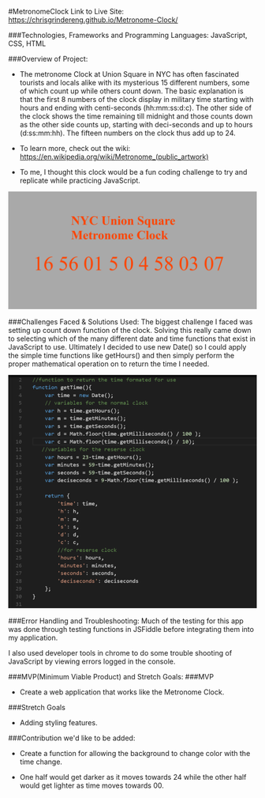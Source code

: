 #MetronomeClock
Link to Live Site: https://chrisgrindereng.github.io/Metronome-Clock/

###Technologies, Frameworks and Programming Languages:
JavaScript, CSS, HTML

###Overview of Project:
- The metronome Clock at Union Square in NYC has often fascinated tourists and locals alike with its mysterious 15 different numbers, some of which count up while others count down. The basic explanation is that the first 8 numbers of the clock display in military time starting with hours and ending with centi-seconds (hh:mm:ss:d:c). The other side of the clock shows the time remaining till midnight and those counts down as the other side counts up, starting with deci-seconds and up to hours (d:ss:mm:hh). The fifteen numbers on the clock thus add up to 24. 

- To learn more, check out the wiki:  https://en.wikipedia.org/wiki/Metronome_(public_artwork)

- To me, I thought this clock would be a fun coding challenge to try and replicate while practicing JavaScript. 

<img src="./Screenshots/MetronomeClock_Home.png"/>

###Challenges Faced & Solutions Used: 
The biggest challenge I faced was setting up count down function of the clock. Solving this really came down to selecting which of the many different date and time functions that exist in JavaScript to use. Ultimately I decided to use new Date() so I could apply the simple time functions like getHours() and then simply perform the proper mathematical operation on to return the time I needed.  

<img src="./Screenshots/MetronomeClock_code.png"/>

###Error Handling and Troubleshooting:
Much of the testing for this app was done through testing functions in JSFiddle before integrating them into my application. 

I also used developer tools in chrome to do some trouble shooting of JavaScript by viewing errors logged in the console. 


###MVP(Minimum Viable Product) and Stretch Goals: 
###MVP
- Create a web application that works like the Metronome Clock. 

###Stretch Goals
- Adding styling features. 

###Contribution we'd like to be added:
- Create a function for allowing the background to change color with the time change. 

- One half would get darker as it moves towards 24 while the other half would get lighter as time moves towards 00. 
